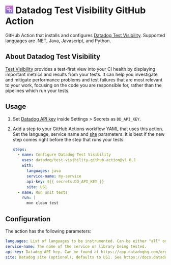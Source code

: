 # <img height="25" src="logos/test_visibility_logo.png" />  Datadog Test Visibility GitHub Action

GitHub Action that installs and configures [Datadog Test Visibility](https://docs.datadoghq.com/tests/). 
Supported languages are .NET, Java, Javascript, and Python.

## About Datadog Test Visibility

[Test Visibility](https://docs.datadoghq.com/tests/) provides a test-first view into your CI health by displaying important metrics and results from your tests. 
It can help you investigate and mitigate performance problems and test failures that are most relevant to your work, focusing on the code you are responsible for, rather than the pipelines which run your tests.

## Usage

1. Set [Datadog API key](https://app.datadoghq.com/organization-settings/api-keys) inside Settings > Secrets as `DD_API_KEY`.
2. Add a step to your GitHub Actions workflow YAML that uses this action. Set the language, service name and [site](https://docs.datadoghq.com/getting_started/site/) parameters. It is best if the new step comes right before the step that runs your tests: 

   ```yaml
   steps:
     - name: Configure Datadog Test Visibility
       uses: datadog/test-visibility-github-action@v1.0.1
       with:
         languages: java
         service-name: my-service
         api-key: ${{ secrets.DD_API_KEY }}
         site: US1
     - name: Run unit tests
       run: |
         mvn clean test
   ```

## Configuration

The action has the following parameters:

```yaml
languages: List of languages to be instrumented. Can be either "all" or any of "java", "js", "python", "dotnet" (multiple languages can be specified as a space-separated list).
service-name: The name of the service or library being tested.
api-key: Datadog API key. Can be found at https://app.datadoghq.com/organization-settings/api-keys
site: Datadog site (optional), defaults to US1. See https://docs.datadoghq.com/getting_started/site for more information about sites.
```
